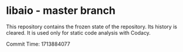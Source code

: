 # libaio - master branch

This repository contains the frozen state of the repository.
Its history is cleared. It is used only for static code
analysis with Codacy.

Commit Time: 1713884077